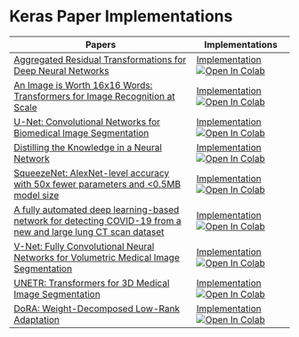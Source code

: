 # Keras Paper Implementations


| Papers  | Implementations |
| ------------- | ------------- |
| [Aggregated Residual Transformations for Deep Neural Networks](https://arxiv.org/pdf/1611.05431.pdf)  | [Implementation](https://github.com/ayyucedemirbas/tf-keras-paper-implementations/blob/main/ResNeXt/ResNeXt.ipynb) [![Open In Colab](https://colab.research.google.com/assets/colab-badge.svg)](https://colab.research.google.com/github/ayyucedemirbas/tf-keras-paper-implementations/blob/main/ResNeXt/ResNeXt.ipynb) |
| [An Image is Worth 16x16 Words: Transformers for Image Recognition at Scale](https://arxiv.org/pdf/2010.11929.pdf)  | [Implementation](https://github.com/ayyucedemirbas/tf-keras-paper-implementations/tree/main/ViT/ViT.ipynb) [![Open In Colab](https://colab.research.google.com/assets/colab-badge.svg)](https://colab.research.google.com/github/ayyucedemirbas/tf-keras-paper-implementations/blob/main/ViT/ViT.ipynb)  |
| [U-Net: Convolutional Networks for Biomedical Image Segmentation](https://arxiv.org/pdf/1505.04597.pdf)  | [Implementation](https://github.com/ayyucedemirbas/tf-keras-paper-implementations/blob/main/U-Net/UNet.ipynb) [![Open In Colab](https://colab.research.google.com/assets/colab-badge.svg)](https://colab.research.google.com/github/ayyucedemirbas/tf-keras-paper-implementations/blob/main/U-Net/UNet.ipynb) |
| [Distilling the Knowledge in a Neural Network](https://arxiv.org/pdf/1503.02531.pdf)  | [Implementation](https://github.com/ayyucedemirbas/tf-keras-paper-implementations/blob/main/KnowledgeDistillation/knowledge_distillation.ipynb) [![Open In Colab](https://colab.research.google.com/assets/colab-badge.svg)](https://colab.research.google.com/github/ayyucedemirbas/tf-keras-paper-implementations/blob/main/KnowledgeDistillation/knowledge_distillation.ipynb)   |
| [SqueezeNet: AlexNet-level accuracy with 50x fewer parameters and <0.5MB model size](https://arxiv.org/pdf/1602.07360.pdf)  | [Implementation](https://github.com/ayyucedemirbas/tf-keras-paper-implementations/blob/main/SqueezeNet/SqueezeNet.ipynb) [![Open In Colab](https://colab.research.google.com/assets/colab-badge.svg)](https://colab.research.google.com/github/ayyucedemirbas/tf-keras-paper-implementations/blob/main/SqueezeNet/SqueezeNet.ipynb) |
| [A fully automated deep learning-based network for detecting COVID-19 from a new and large lung CT scan dataset](https://reader.elsevier.com/reader/sd/pii/S1746809421001853?token=C52CDDCCB7867247F5B9B954D8DCDF59EAAE826AD50D96EDA50699F3EE518DCFB38D56A7F3937375D1233F1D16171BF7&originRegion=eu-west-1&originCreation=20230216091455)  | [Implementation](https://github.com/ayyucedemirbas/tf-keras-paper-implementations/blob/main/FPN_Image_Classification/Feature_Pyramid_Network_Classification.ipynb) [![Open In Colab](https://colab.research.google.com/assets/colab-badge.svg)](https://colab.research.google.com/github/ayyucedemirbas/tf-keras-paper-implementations/blob/main/FPN_Image_Classification/Feature_Pyramid_Network_Classification.ipynb)  |
| [V-Net: Fully Convolutional Neural Networks for Volumetric Medical Image Segmentation](https://arxiv.org/pdf/1606.04797.pdf)  | [Implementation](https://github.com/ayyucedemirbas/tf-keras-paper-implementations/blob/main/V-Net/V_Net.ipynb) [![Open In Colab](https://colab.research.google.com/assets/colab-badge.svg)](https://colab.research.google.com/github/ayyucedemirbas/tf-keras-paper-implementations/blob/main/V-Net/V_Net.ipynb)  |
| [UNETR: Transformers for 3D Medical Image Segmentation](https://arxiv.org/pdf/2103.10504.pdf)  | [Implementation](https://github.com/ayyucedemirbas/tf-keras-paper-implementations/blob/main/UNETR/UNETR.ipynb) [![Open In Colab](https://colab.research.google.com/assets/colab-badge.svg)](https://colab.research.google.com/github/ayyucedemirbas/tf-keras-paper-implementations/blob/main/UNETR/UNETR.ipynb)  |
| [DoRA: Weight-Decomposed Low-Rank Adaptation](https://arxiv.org/pdf/2402.09353.pdf)  | [Implementation](https://github.com/ayyucedemirbas/tf-keras-paper-implementations/blob/main/DoRA/DoRA.ipynb) [![Open In Colab](https://colab.research.google.com/assets/colab-badge.svg)](https://colab.research.google.com/github/ayyucedemirbas/tf-keras-paper-implementations/blob/main/DoRA/DoRA.ipynb)  |





